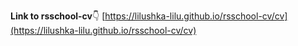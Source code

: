 **Link to rsschool-cv**:point_down:
[https://lilushka-lilu.github.io/rsschool-cv/cv](https://lilushka-lilu.github.io/rsschool-cv/cv)
